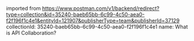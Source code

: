 imported from https://www.postman.com/v1/backend/redirect?type=collection&id=35240-baeb65bb-6c99-4c50-aea0-f2f196f1c4e1&entityId=121907&publisherType=team&publisherId=37129
collectionId: 35240-baeb65bb-6c99-4c50-aea0-f2f196f1c4e1
name: What is API Collaboration?